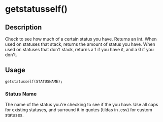 # getstatusself()
## Description
Check to see how much of a certain status you have. Returns an int. When used on statuses that stack, returns the amount of status you have. When used on statuses that don't stack, returns a 1 if you have it, and a 0 if you don't.

## Usage
`getstatusself(STATUSNAME);`

### Status Name
The name of the status you're checking to see if the you have. Use all caps for existing statuses, and surround it in quotes (tildas in .csv) for custom statuses.